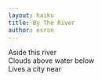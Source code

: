 ```yaml
---
layout: haiku
title: By The River
author: esron
---
```


Aside this river <br>
Clouds above water below <br>
Lives a city near <br>

